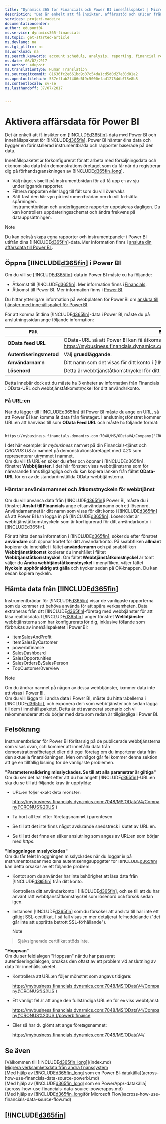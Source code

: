 ```yaml
---
title: "Dynamics 365 for Financials och Power BI innehållspaket | Microsoft Docs"
description: "Det är enkelt att få insikter, affärsstöd och KPI:er från dina Financials-data med Power BI och innehållspaketet för Financials ."
services: project-madeira
documentationcenter: 
author: edupont04
ms.service: dynamics365-financials
ms.topic: get-started-article
ms.devlang: na
ms.tgt_pltfrm: na
ms.workload: na
ms.search.keywords: account schedule, analysis, reporting, financial report, business intelligence, KPI
ms.date: 06/02/2017
ms.author: edupont
ms.translationtype: Human Translation
ms.sourcegitcommit: 81636fc2e661bd9b07c54da1cd5d0d27e30d01a2
ms.openlocfilehash: 537effab2f406d619c5000efad12754db678e8b8
ms.contentlocale: sv-se
ms.lasthandoff: 07/07/2017


---
```

# <a name="enabling-your-business-data-for-power-bi"></a>Aktivera affärsdata för Power BI
Det är enkelt att få insikter om [!INCLUDE[d365fin](includes/d365fin_md.md)]-data med Power BI och innehållspaketet för  [!INCLUDE[d365fin](includes/d365fin_md.md)]. Power BI hämtar dina data och bygger en förinstallerad instrumentbräda och rapporter baserade på den data.  

Innehållspaketet är förkonfigurerat för att arbeta med försäljningsdata och ekonomiska data från demonstrationsföretaget som du får när du registrerar dig på förhandsgranskningen av [!INCLUDE[d365fin_long](includes/d365fin_long_md.md)].  

* Välj något visuellt på instrumentbrädan för att få upp en av sju underliggande rapporter.  
* Filtrera rapporten eller lägg till fält som du vill övervaka.  
* Sätt fast den här vyn på instrumentbrädan om du vill fortsätta spårningen.  
  Instrumentbrädan och underliggande rapporter uppdateras dagligen. Du kan kontrollera uppdateringsschemat och ändra frekvens på datauppsättningen.  

> [!NOTE]  
>   Du kan också skapa egna rapporter och instrumentpaneler i Power BI utifrån dina [!INCLUDE[d365fin](includes/d365fin_md.md)]-data. Mer information finns i [ansluta din affärsdata till Power BI ](across-how-use-financials-data-source-powerbi.md).  

## <a name="accessing-included365finincludesd365finmdmd-in-power-bi"></a>Öppna [!INCLUDE[d365fin](includes/d365fin_md.md)] i Power BI
Om du vill se [!INCLUDE[d365fin](includes/d365fin_md.md)]-data in Power BI måste du ha följande:  

* Åtkomst till [!INCLUDE[d365fin](includes/d365fin_md.md)]. Mer information finns i [Financials](http://go.microsoft.com/fwlink/?LinkID=759714).  
* Åtkomst till Power BI. Mer information finns i [Power BI](https://powerbi.microsoft.com).

Du hittar ytterligare information på webbplatsen för Power BI om [ansluta till tjänster med innehållspaket för Power BI](http://go.microsoft.com/fwlink/?LinkID=760850).  

För att komma åt dina [!INCLUDE[d365fin](includes/d365fin_md.md)]-data i Power BI, måste du på anslutningssidan ange följande information:

| Fält | Beskrivning |
| --- | --- |
| **OData feed URL** |OData-URL så att Power BI kan få åtkomst till data från ditt företag som t.ex. https://mybusiness.financials.dynamics.com:7048/MS/ODataV4/Company('My%2Business'). |
| **Autentiseringsmetod** |Välj **grundläggande**. |
| **Användarnamn** |Ditt namn som det visas för ditt konto i [!INCLUDE[d365fin](includes/d365fin_md.md)], såsom *John Smith*. |
| **Lösenord** |Detta är webbtjänståtkomstnyckel för ditt användarkonto i [!INCLUDE[d365fin](includes/d365fin_md.md)]. |

Detta innebär dock att du måste ha 3 enheter av information från Financials : OData-URL och webbtjänståtkomstnyckel för ditt användarkonto.  

### <a name="getting-the-url"></a>Få URL:en
När du lägger till [!INCLUDE[d365fin](includes/d365fin_md.md)] till Power BI måste du ange en URL, så att Power BI kan komma åt data från företaget. I anslutningsfönstret kommer URL:en att hänvisas till som **OData Feed URL** och måste ha följande format:

         https://mybusiness.financials.dynamics.com:7048/MS/ODataV4/Company('CRONUS%20US')  
I det här exemplet är *mybusiness* namnet på din Financials-tjänst och *CRONUS US* är namnet på demonstrationsföretaget med *%20* som representerar utrymmet i namnet.   
Om du vill få URL:en söker du efter och öppnar i [!INCLUDE[d365fin](includes/d365fin_md.md)], fönstret **Webbtjänster**. I det här fönstret visas webbtjänsterna som för närvarande finns tillgängliga och du kan kopiera länken från fältet **OData-URL** för en av de standardinställda OData-webbtjänsterna.  

### <a name="getting-the-user-name-and-the-web-service-access-key"></a>Hämtar användarnamnet och åtkomstnyckeln för webbtjänst
Om du vill använda data från [!INCLUDE[d365fin](includes/d365fin_md.md)]i Power BI, måste du i fönstret **Anslut till Financials** ange ett användarnamn och ett lösenord. Användarnamnet är ditt namn som visas för ditt konto i [!INCLUDE[d365fin](includes/d365fin_md.md)] så att Power BI kan logga in på [!INCLUDE[d365fin](includes/d365fin_md.md)]. Lösenordet är webbtjänståtkomstnyckeln som är konfigurerad för ditt användarkonto i [!INCLUDE[d365fin](includes/d365fin_md.md)].  

För att hitta denna information i [!INCLUDE[d365fin](includes/d365fin_md.md)], söker du efter fönstret **användare** och öppnar kortet för ditt användarkonto. På snabbfliken **allmänt** kopierar du innehållet i fältet **användarnamn** och på snabbfliken **Webbtjänståtkomst** kopierar du innehållet i fältet **Webbtjänståtkomstnyckel**. Om fältet **Webbtjänståtkomstnyckel** är tomt väljer du **Ändra webbtjänståtkomstnyckel** i menyfliken, väljer fältet **Nyckeln upphör aldrig att gälla** och trycker sedan på OK-knappen. Du kan sedan kopiera nyckeln.  

## <a name="getting-data-from-included365finincludesd365finmdmd"></a>Hämta data från [!INCLUDE[d365fin](includes/d365fin_md.md)]
Instrumentbrädan för [!INCLUDE[d365fin](includes/d365fin_md.md)] visar de vanligaste rapporterna som du kommer att behöva använda för att spåra verksamheten. Data extraheras från ditt [!INCLUDE[d365fin](includes/d365fin_md.md)]-företag med webbtjänster för att läsa realtidsdata. I [!INCLUDE[d365fin](includes/d365fin_md.md)], anger fönstret **Webbtjänster** webbtjänsterna som har konfigurerats för dig, inklusive följande som förbrukas av innehållspaketet i Power BI:  

* ItemSalesAndProfit  
* ItemSalesByCustomer  
* powerbifinance  
* SalesDashboard  
* SalesOpportunities  
* SalesOrdersBySalesPerson  
* TopCustomerOverview  

> [!NOTE]  
>   Om du ändrar namnet på någon av dessa webbtjänster, kommer data inte att visas i Power BI.  
Om du vill lägga till i andra data i Power BI, måste du hitta tabellerna i [!INCLUDE[d365fin](includes/d365fin_md.md)], och exponera dem som webbtjänster och sedan lägga till dem i innehållspaketet. Detta är ett avancerat scenario och vi rekommenderar att du börjar med data som redan är tillgängliga i Power BI.  

## <a name="troubleshooting"></a>Felsökning
Instrumentbrädan för Power BI förlitar sig på de publicerade webbtjänsterna som visas ovan, och kommer att innehålla data från demonstrationsföretaget eller ditt eget företag om du importerar data från den aktuella finanslösningen. Men om något går fel kommer denna sektion att ge en tillfällig lösning för de vanligaste problemen.  

**"Parametervalidering misslyckades. Se till att alla parametrar är giltiga"**  
Om du ser det här felet efter att du har angett [!INCLUDE[d365fin](includes/d365fin_md.md)]-URL:en ska du se till att följande krav är uppfyllda:  

* URL:en följer exakt deta mönster:

    https://mybusiness.financials.dynamics.com:7048/MS/ODataV4/Company('CRONUS%20US')  
* Ta bort all text efter företagsnamnet i parentesen  
* Se till att det inte finns något avslutande snedstreck i slutet av URL:en.  
* Se till att det finns en säker anslutning som anges av URL:en som börjar med *https*.  

**"Inloggningen misslyckades"**  
Om du får felet Inloggningen misslyckades när du loggar in på instrumentbrädan med dina autentiseringsuppgifter för [!INCLUDE[d365fin](includes/d365fin_md.md)] kan detta orsakas av ett följande problem:

* Kontot som du använder har inte behörighet att läsa data från [!INCLUDE[d365fin](includes/d365fin_md.md)] från ditt konto.

    Kontrollera ditt användarkonto i [!INCLUDE[d365fin](includes/d365fin_md.md)], och se till att du har använt rätt webbtjänståtkomstnyckel som lösenord och försök sedan igen.  
* Instansen [!INCLUDE[d365fin](includes/d365fin_md.md)] som du försöker att ansluta till har inte ett giltigt SSL-certifikat. I så fall visas en mer detaljerat felmeddelande ("det går inte att upprätta betrott SSL-förhållande").

    > [!NOTE]  
>   Självsignerade certifikat stöds inte.  

**"Hoppsan"**  
Om du ser feldialogen "Hoppsan" när du har passerat autentiseringdialogen, orsakas den oftast av ett problem vid anslutning av data för innehållspaketet.

* Kontrollera att URL:en följer mönstret som angavs tidigare:

    https://mybusiness.financials.dynamics.com:7048/MS/ODataV4/Company('CRONUS%20US')  
* Ett vanligt fel är att ange den fullständiga URL:en för en viss webbtjänst:

    https://mybusiness.financials.dynamics.com:7048/MS/ODataV4/Company('CRONUS%20US')/powerbifinance  
* Eller så har du glömt att ange företagsnamnet:

    https://mybusiness.financials.dynamics.com:7048/MS/ODataV4/  

## <a name="see-also"></a>Se även
[Välkommen till [!INCLUDE[d365fin_long](includes/d365fin_long_md.md)]](index.md)  
[Migrera verksamhetsdata från andra finanssystem](upload-data.md)  
[Med hjälp av [!INCLUDE[d365fin_long](includes/d365fin_long_md.md)] som en Power BI-datakälla](across-how-use-financials-data-source-powerbi.md)  
[Med hjälp av [!INCLUDE[d365fin_long](includes/d365fin_long_md.md)] som en PowerApps-datakälla](across-how-use-financials-data-source-powerapps.md)  
[Med hjälp av [!INCLUDE[d365fin_long](includes/d365fin_long_md.md)]för Microsoft Flow](across-how-use-financials-data-source-flow.md)  

## [!INCLUDE[d365fin](includes/free_trial_md.md)]
